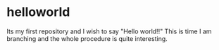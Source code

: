 # helloworld
Its my first repository and I wish to say "Hello world!!"
This is time I am branching and the whole procedure is quite interesting.
